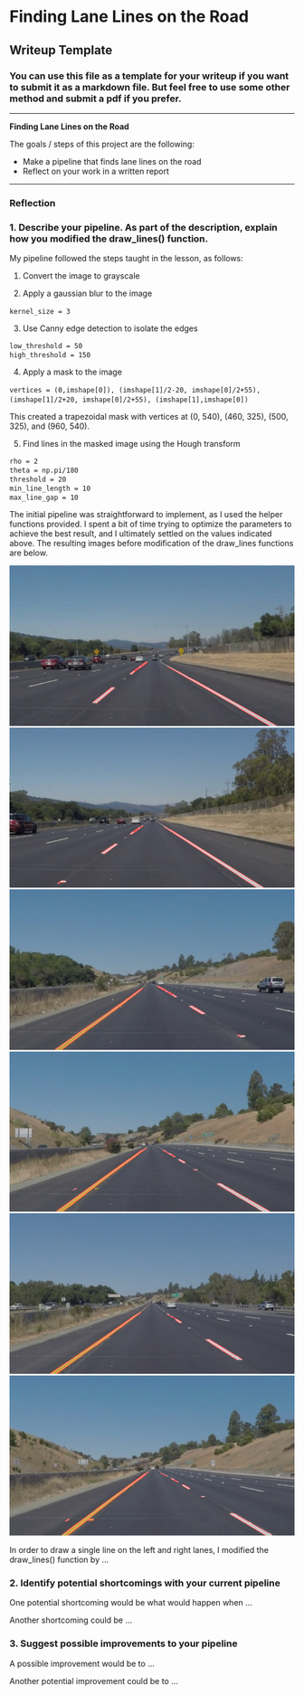# **Finding Lane Lines on the Road** 

## Writeup Template

### You can use this file as a template for your writeup if you want to submit it as a markdown file. But feel free to use some other method and submit a pdf if you prefer.

---

**Finding Lane Lines on the Road**

The goals / steps of this project are the following:
* Make a pipeline that finds lane lines on the road
* Reflect on your work in a written report


[//]: # (Image References)

[solidWhiteCurve-segments]: ./test_images_output/solidWhiteCurve-segments.jpg "solidWhiteCurve-segments"

[solidWhiteRight-segments]: ./test_images_output/solidWhiteRight-segments.jpg "solidWhiteRight-segments"

[solidYellowCurve-segments]: ./test_images_output/solidYellowCurve-segments.jpg "solidYellowCurve-segments"

[solidYellowCurve2-segments]: ./test_images_output/solidYellowCurve2-segments.jpg "solidYellowCurve2-segments"

[solidYellowLeft-segments]: ./test_images_output/solidYellowLeft-segments.jpg "solidYellowLeft-segments"

[whiteCarLaneSwitch-segments]: ./test_images_output/whiteCarLaneSwitch-segments.jpg "whiteCarLaneSwitch-segments"


---

### Reflection

### 1. Describe your pipeline. As part of the description, explain how you modified the draw_lines() function.

My pipeline followed the steps taught in the lesson, as follows:

1. Convert the image to grayscale

2. Apply a gaussian blur to the image

`kernel_size = 3`

3. Use Canny edge detection to isolate the edges

```
low_threshold = 50
high_threshold = 150
```

4. Apply a mask to the image

`vertices = (0,imshape[0]), (imshape[1]/2-20, imshape[0]/2+55), (imshape[1]/2+20, imshape[0]/2+55), (imshape[1],imshape[0])`

This created a trapezoidal mask with vertices at (0, 540), (460, 325), (500, 325), and (960, 540). 

5. Find lines in the masked image using the Hough transform

```
rho = 2
theta = np.pi/180
threshold = 20
min_line_length = 10
max_line_gap = 10
```

The initial pipeline was straightforward to implement, as I used the helper functions provided. I spent a bit of time trying to optimize the parameters to achieve the best result, and I ultimately settled on the values indicated above. The resulting images before modification of the draw_lines functions are below.

![alt text][solidWhiteCurve-segments]
![alt text][solidWhiteRight-segments]
![alt text][solidYellowCurve-segments]
![alt text][solidYellowCurve2-segments]
![alt text][solidYellowLeft-segments]
![alt text][whiteCarLaneSwitch-segments]

In order to draw a single line on the left and right lanes, I modified the draw_lines() function by ...

### 2. Identify potential shortcomings with your current pipeline


One potential shortcoming would be what would happen when ... 

Another shortcoming could be ...


### 3. Suggest possible improvements to your pipeline

A possible improvement would be to ...

Another potential improvement could be to ...
